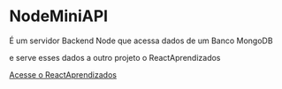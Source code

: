 <h1>NodeMiniAPI</h1> 
<p>É um servidor Backend Node que acessa dados de um Banco MongoDB</p>
<p>e serve esses dados a outro projeto o ReactAprendizados</p>
<a href="https://github.com/Werner1201/ReactAprendizados">Acesse o ReactAprendizados</a>
